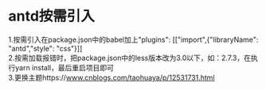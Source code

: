 <!--
 * @Author: Sanmao
 * @Date: 2020-10-25 17:26:20
 * @LastEditors: Sanmao
 * @LastEditTime: 2020-10-28 16:35:09
 * @Descripttion: 
-->
# antd按需引入
1.按需引入在package.json中的babel加上"plugins": [["import",{"libraryName": "antd","style": "css"}]]   
2.按需加载报错时，把package.json中的less版本改为3.0以下，如：2.7.3，在执行yarn install，最后重启项目即可   
3.更换主题https://www.cnblogs.com/taohuaya/p/12531731.html  